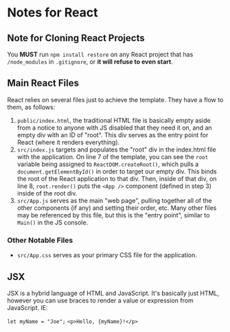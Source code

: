 # Notes for React
## Note for Cloning React Projects
You **MUST** run `npm install restore` on any React project that has `/node_modules` in `.gitignore`, or **it will refuse to even start**.
## Main React Files
React relies on several files just to achieve the template. They have a flow to them, as follows:
1. `public/index.html`, the traditional HTML file is basically empty aside from a notice to anyone with JS disabled that they need it on, and an empty div with an ID of "root". This div serves as the entry point for React (where it renders everything).
2. `src/index.js` targets and populates the "root" div in the index.html file with the application. On line 7 of the template, you can see the `root` variable being assigned to `ReactDOM.createRoot()`, which pulls a `document.getElementById()` in order to target our empty div. This binds the root of the React application to that div. Then, inside of that div, on line 8, `root.render()` puts the `<App />` component (defined in step 3) inside of the root div. 
3. `src/App.js` serves as the main "web page", pulling together all of the other components (if any) and setting their order, etc. Many other files may be referenced by this file, but this is the "entry point", similar to `Main()` in the JS console.

### Other Notable Files
- `src/App.css` serves as your primary CSS file for the application.

## JSX
JSX is a hybrid language of HTML and JavaScript. It's basically just HTML, however you can use braces to render a value or expression from JavaScript. IE:

`let myName = "Joe";`
`<p>Hello, {myName}!</p>`